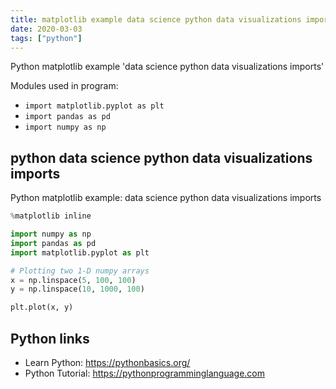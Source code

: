 ```yaml
---
title: matplotlib example data science python data visualizations imports (snippet)
date: 2020-03-03
tags: ["python"]
---
```

Python matplotlib example 'data science python data visualizations imports'


Modules used in program: 
* `import matplotlib.pyplot as plt`
* `import pandas as pd`
* `import numpy as np`

## python data science python data visualizations imports

Python matplotlib example: data science python data visualizations imports

```python
%matplotlib inline

import numpy as np
import pandas as pd
import matplotlib.pyplot as plt

# Plotting two 1-D numpy arrays
x = np.linspace(5, 100, 100)
y = np.linspace(10, 1000, 100)

plt.plot(x, y)

```

## Python links

- Learn Python: https://pythonbasics.org/
- Python Tutorial: https://pythonprogramminglanguage.com
